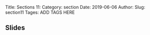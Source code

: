 Title: Sections 11:
Category: section
Date: 2019-06-06
Author: 
Slug: section11
Tages: ADD TAGS HERE


## Slides